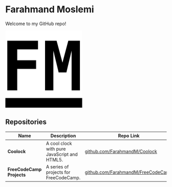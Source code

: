 Farahmand Moslemi
=================

Welcome to my GitHub repo!

![Farahmand Moslemi](fm.png)

## Repositories

Name | Description | Repo Link | Page Link
---- | ----------- |---------- | ---------
**Coolock** | A cool clock with pure JavaScript and HTML5. | [github.com/FarahmandM/Coolock](https://github.com/FarahmandM/Coolock) | [farahmandm.github.io/Coolock](https://farahmandm.github.io/Coolock)
**FreeCodeCamp Projects** | A series of projects for FreeCodeCamp. | [github.com/FarahmandM/FreeCodeCamp](https://github.com/FarahmandM/FreeCodeCamp) | [farahmandm.github.io/FreeCodeCamp](https://farahmandm.github.io/FreeCodeCamp)
